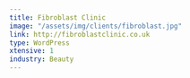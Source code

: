 ```yaml
---
title: Fibroblast Clinic
image: "/assets/img/clients/fibroblast.jpg"
link: http://fibroblastclinic.co.uk
type: WordPress
xtensive: 1
industry: Beauty
---
```



